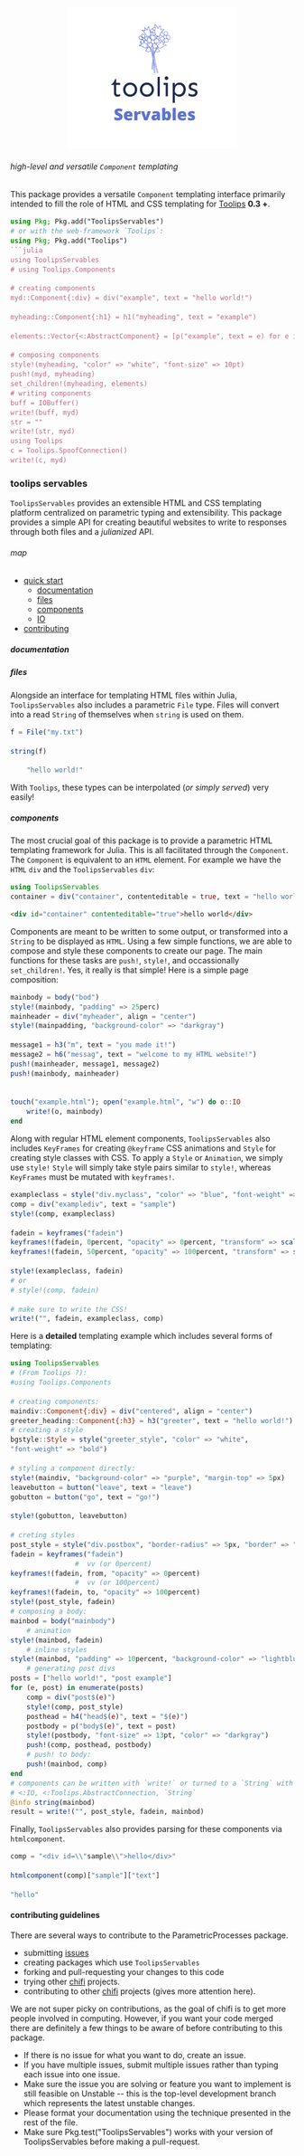 <div align="center">
  
<img src="https://github.com/ChifiSource/image_dump/blob/main/toolips/toolipsservables.png?raw=true" width="300"></img>

</div>

###### high-level and versatile `Component` templating
This package provides a versatile `Component` templating interface primarily intended to fill the role of HTML and CSS templating for [Toolips](https://github.com/ChifiSource/Toolips.jl) **0.3 +**.
```julia
using Pkg; Pkg.add("ToolipsServables")
# or with the web-framework `Toolips`:
using Pkg; Pkg.add("Toolips")
```julia
using ToolipsServables
# using Toolips.Components

# creating components
myd::Component{:div} = div("example", text = "hello world!")

myheading::Component{:h1} = h1("myheading", text = "example")

elements::Vector{<:AbstractComponent} = [p("example", text = e) for e in 1:10]

# composing components
style!(myheading, "color" => "white", "font-size" => 10pt)
push!(myd, myheading)
set_children!(myheading, elements)
# writing components
buff = IOBuffer()
write!(buff, myd)
str = ""
write!(str, myd)
using Toolips
c = Toolips.SpoofConnection()
write!(c, myd)
```
### toolips servables
`ToolipsServables` provides an extensible HTML and CSS templating platform centralized on parametric typing and extensibility. This package provides a simple API for creating beautiful websites to write to responses through both files and a *julianized* API.
###### map
- [quick start](#toolips-servables)
  - [documentation](#documentation)
  - [files](#files)
  - [components](#components)
  - [IO](#io)
- [contributing](#contributing-guidelines)
##### documentation
##### files
Alongside an interface for templating HTML files within Julia, `ToolipsServables` also includes a parametric `File` type. Files will convert into a read `String` of themselves when `string` is used on them. 
```julia
f = File("my.txt")

string(f)

    "hello world!"
```
With `Toolips`, these types can be interpolated (*or simply served*) very easily!
##### components
The most crucial goal of this package is to provide a parametric HTML templating framework for Julia. This is all facilitated through the `Component`. The `Component` is equivalent to an `HTML` element. For example we have the `HTML` `div` and the `ToolipsServables` `div`:
```julia
using ToolipsServables
container = div("container", contenteditable = true, text = "hello world")
```
```html
<div id="container" contenteditable="true">hello world</div>
```
Components are meant to be written to some output, or transformed into a `String` to be displayed as `HTML`. Using a few simple functions, we are able to compose and style these components to create our page. The main functions for these tasks are `push!`, `style!`, and occassionally `set_children!`. Yes, it really is that simple! Here is a simple page composition:
```julia
mainbody = body("bod")
style!(mainbody, "padding" => 25perc)
mainheader = div("myheader", align = "center")
style!(mainpadding, "background-color" => "darkgray")

message1 = h3("m", text = "you made it!")
message2 = h6("messag", text = "welcome to my HTML website!")
push!(mainheader, message1, message2)
push!(mainbody, mainheader)


touch("example.html"); open("example.html", "w") do o::IO
    write!(o, mainbody)
end
```
Along with regular HTML element components, `ToolipsServables` also includes `KeyFrames` for creating `@keyframe` CSS animations and `Style` for creating style classes with CSS. To apply a `Style` or `Animation`, we simply use `style!` `Style` will simply take style pairs similar to `style!`, whereas `KeyFrames` must be mutated with `keyframes!`.
```julia
exampleclass = style("div.myclass", "color" => "blue", "font-weight" => "bold")
comp = div("examplediv", text = "sample")
style!(comp, exampleclass)

fadein = keyframes("fadein")
keyframes!(fadein, 0percent, "opacity" => 0percent, "transform" => scale(1.1))
keyframes!(fadein, 50percent, "opacity" => 100percent, "transform" => scale(1))

style!(exampleclass, fadein)
# or
# style!(comp, fadein)

# make sure to write the CSS!
write!("", fadein, exampleclass, comp)
```
Here is a **detailed** templating example which includes several forms of templating:
```julia
using ToolipsServables
# (From Toolips ?):
#using Toolips.Components

# creating components:
maindiv::Component{:div} = div("centered", align = "center")
greeter_heading::Component{:h3} = h3("greeter", text = "hello world!")
# creating a style
bgstyle::Style = style("greeter_style", "color" => "white", 
"font-weight" => "bold")

# styling a component directly:
style!(maindiv, "background-color" => "purple", "margin-top" => 5px)
leavebutton = button("leave", text = "leave")
gobutton = button("go", text = "go!")

style!(gobutton, leavebutton)

# creting styles
post_style = style("div.postbox", "border-radius" => 5px, "border" => "5px solid black")
fadein = keyframes("fadein")
                #  vv (or 0percent)
keyframes!(fadein, from, "opacity" => 0percent)
                #  vv (or 100percent)
keyframes!(fadein, to, "opacity" => 100percent)
style!(post_style, fadein)
# composing a body:
mainbod = body("mainbody")
    # animation
style!(mainbod, fadein)
    # inline styles
style!(mainbod, "padding" => 10percent, "background-color" => "lightblue")
    # generating post divs
posts = ["hello world!", "post example"]
for (e, post) in enumerate(posts)
    comp = div("post$(e)")
    style!(comp, post_style)
    posthead = h4("head$(e)", text = "$(e)")
    postbody = p("body$(e)", text = post)
    style!(postbody, "font-size" => 13pt, "color" => "darkgray")
    push!(comp, posthead, postbody)
    # push! to body:
    push!(mainbod, comp)
end
# components can be written with `write!` or turned to a `String` with `string`
# <:IO, <:Toolips.AbstractConnection, `String`
@info string(mainbod)
result = write!("", post_style, fadein, mainbod)
```
Finally, `ToolipsServables` also provides parsing for these components via `htmlcomponent`.
```julia
comp = "<div id=\\"sample\\">hello</div>"

htmlcomponent(comp)["sample"]["text"]

"hello"
```
#### contributing guidelines
There are several ways to contribute to the ParametricProcesses package.

- submitting [issues](https://github.com/ChifiSource/ToolipsServables.jl/issues)
- creating packages which use `ToolipsServables`
- forking and pull-requesting your changes to this code
- trying other [chifi](https://github.com/ChifiSource) projects.
- contributing to other [chifi](https:://github.com/ChifiSource) projects (gives more attention here).

We are not super picky on contributions, as the goal of chifi is to get more people involved in computing. However, if you want your code merged there are definitely a few things to be aware of before contributing to this package.

- If there is no issue for what you want to do, create an issue.
- If you have multiple issues, submit multiple issues rather than typing each issue into one issue.
- Make sure the issue you are solving or feature you want to implement is still feasible on Unstable -- this is the top-level development branch which represents the latest unstable changes.
- Please format your documentation using the technique presented in the rest of the file.
- Make sure Pkg.test("ToolipsServables") works with your version of ToolipsServables before making a pull-request.
